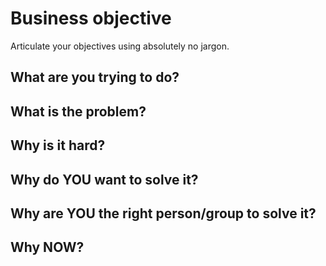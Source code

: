 # Business objective

Articulate your objectives using absolutely no jargon.

## What are you trying to do?

## What is the problem?

## Why is it hard?

## Why do YOU want to solve it?

## Why are YOU the right person/group to solve it?

## Why NOW?
